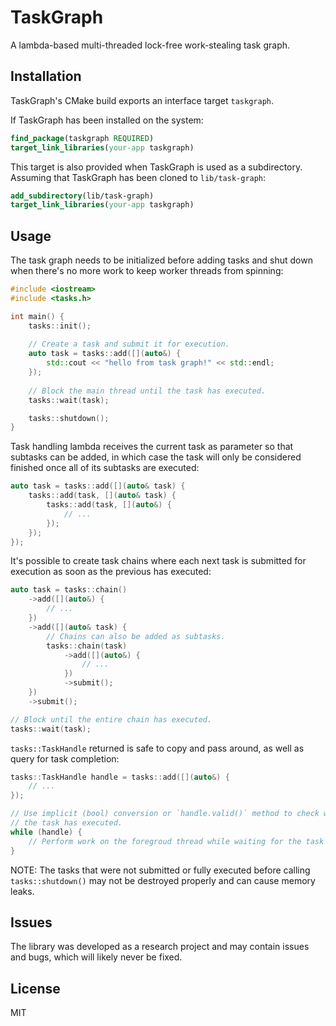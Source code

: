 # TaskGraph

A lambda-based multi-threaded lock-free work-stealing task graph.

## Installation

TaskGraph's CMake build exports an interface target `taskgraph`.

If TaskGraph has been installed on the system:

```cmake
find_package(taskgraph REQUIRED)
target_link_libraries(your-app taskgraph)
```

This target is also provided when TaskGraph is used as a subdirectory.
Assuming that TaskGraph has been cloned to `lib/task-graph`:

```cmake
add_subdirectory(lib/task-graph)
target_link_libraries(your-app taskgraph)
```

## Usage

The task graph needs to be initialized before adding tasks and shut down
when there's no more work to keep worker threads from spinning:

```cpp
#include <iostream>
#include <tasks.h>

int main() {
    tasks::init();
    
    // Create a task and submit it for execution.
    auto task = tasks::add([](auto&) {
        std::cout << "hello from task graph!" << std::endl;
    });
    
    // Block the main thread until the task has executed.
    tasks::wait(task);

    tasks::shutdown();
}
```

Task handling lambda receives the current task as parameter so that subtasks
can be added, in which case the task will only be considered finished once all
of its subtasks are executed:

```cpp
auto task = tasks::add([](auto& task) {
    tasks::add(task, [](auto& task) {
        tasks::add(task, [](auto&) {
            // ...
        });
    });      
});
```

It's possible to create task chains where each next task is submitted for execution
as soon as the previous has executed:

```cpp
auto task = tasks::chain()
    ->add([](auto&) {
        // ...
    })
    ->add([](auto& task) {
        // Chains can also be added as subtasks.
        tasks::chain(task)
            ->add([](auto&) {
                // ...
            })
            ->submit();
    })
    ->submit();

// Block until the entire chain has executed.
tasks::wait(task);
```

`tasks::TaskHandle` returned is safe to copy and pass around, as well as query
for task completion:

```cpp
tasks::TaskHandle handle = tasks::add([](auto&) {
    // ...
});

// Use implicit (bool) conversion or `handle.valid()` method to check whether
// the task has executed.
while (handle) {
    // Perform work on the foregroud thread while waiting for the task to finish. 
}
```

NOTE: The tasks that were not submitted or fully executed before calling
`tasks::shutdown()` may not be destroyed properly and can cause memory leaks.

## Issues

The library was developed as a research project and may contain issues and bugs,
which will likely never be fixed.

## License

MIT